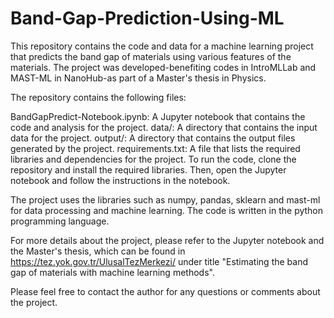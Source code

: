 # Band-Gap-Prediction-Using-ML

This repository contains the code and data for a machine learning project that predicts the band gap of materials using various features of the materials. The project was developed-benefiting codes in IntroMLLab and MAST-ML in NanoHub-as part of a Master's thesis in Physics.

The repository contains the following files:

BandGapPredict-Notebook.ipynb: A Jupyter notebook that contains the code and analysis for the project.
data/: A directory that contains the input data for the project.
output/: A directory that contains the output files generated by the project.
requirements.txt: A file that lists the required libraries and dependencies for the project.
To run the code, clone the repository and install the required libraries. Then, open the Jupyter notebook and follow the instructions in the notebook.

The project uses the libraries such as numpy, pandas, sklearn and mast-ml for data processing and machine learning. The code is written in the python programming language.

For more details about the project, please refer to the Jupyter notebook and the Master's thesis, which can be found in https://tez.yok.gov.tr/UlusalTezMerkezi/ under title "Estimating the band gap of materials with machine learning methods".

Please feel free to contact the author for any questions or comments about the project.
